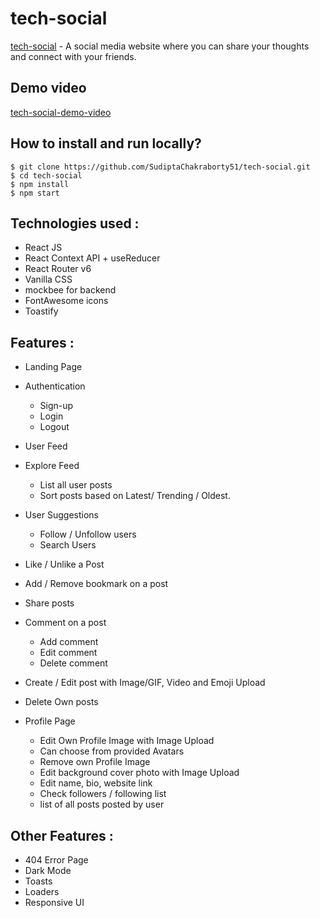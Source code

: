 # tech-social

[tech-social](https://tech-social.vercel.app/) - A social media website where you can share your thoughts and connect with your friends.

## Demo video 
[tech-social-demo-video](https://www.loom.com/share/f08a08398a324e1c8b7c2601183d51e4)

## How to install and run locally?

```
$ git clone https://github.com/SudiptaChakraborty51/tech-social.git
$ cd tech-social
$ npm install
$ npm start
```

## **Technologies used :**

- React JS
- React Context API + useReducer
- React Router v6
- Vanilla CSS
- mockbee for backend
- FontAwesome icons
- Toastify


## **Features :**

- Landing Page
- Authentication
  - Sign-up
  - Login
  - Logout

- User Feed
- Explore Feed
  - List all user posts
  - Sort posts based on Latest/ Trending / Oldest.

- User Suggestions
  - Follow / Unfollow users
  - Search Users

- Like / Unlike a Post
- Add / Remove bookmark on a post
- Share posts

- Comment on a post
  - Add comment
  - Edit comment
  - Delete comment

- Create / Edit post with Image/GIF, Video and Emoji Upload
- Delete Own posts

- Profile Page
  - Edit Own Profile Image with Image Upload
  - Can choose from provided Avatars
  - Remove own Profile Image
  - Edit background cover photo with Image Upload
  - Edit name, bio, website link
  - Check followers / following list
  - list of all posts posted by user 


## **Other Features :**

- 404 Error Page
- Dark Mode
- Toasts
- Loaders
- Responsive UI
